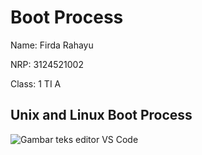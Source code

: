 # Boot Process

Name: Firda Rahayu

NRP: 3124521002

Class: 1 TI A

## Unix and Linux Boot Process

![Gambar teks editor VS Code](unixandlinux.png)